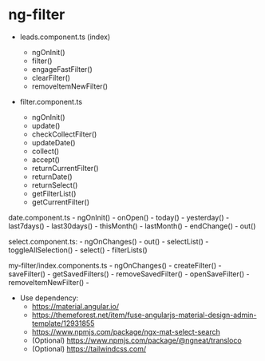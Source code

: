 # ng-filter

- leads.component.ts (index)
    - ngOnInit()
    - filter()
    - engageFastFilter()
    - clearFilter()
    - removeItemNewFilter()

- filter.component.ts
    - ngOnInit()
    - update()
    - checkCollectFilter()
    - updateDate()
    - collect()
    - accept()
    - returnCurrentFilter()
    - returnDate()
    - returnSelect()
    - getFilterList()
    - getCurrentFilter()

date.component.ts
    - ngOnInit()
    - onOpen()
    - today()
    - yesterday()
    - last7days()
    - last30days()
    - thisMonth()
    - lastMonth()
    - endChange()
    - out()

select.component.ts:
    - ngOnChanges()
    - out()
    - selectList()
    - toggleAllSelection()
    - select()
    - filterLists()

my-filter/index.components.ts
    - ngOnChanges()
    - createFilter()
    - saveFilter()
    - getSavedFilters()
    - removeSavedFilter()
    - openSaveFilter()
    - removeItemNewFilter()
    - 

- Use dependency: 
    - https://material.angular.io/
    - https://themeforest.net/item/fuse-angularjs-material-design-admin-template/12931855
    - https://www.npmjs.com/package/ngx-mat-select-search
    - (Optional) https://www.npmjs.com/package/@ngneat/transloco
    - (Optional) https://tailwindcss.com/